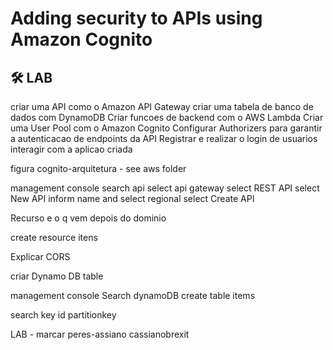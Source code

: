 # Adding security to APIs using Amazon Cognito


## 🛠 LAB

criar uma API como o Amazon API Gateway
criar uma tabela de banco de dados com DynamoDB
Criar funcoes de backend com o AWS Lambda
Criar uma User Pool com o Amazon Cognito
Configurar Authorizers para garantir a autenticacao de endpoints da API
Registrar e realizar o login de usuarios
interagir com a aplicao criada


figura cognito-arquitetura - see aws folder



management console
search api 
select api gateway
select REST API
select New API
inform name and select regional
select Create API

Recurso e o q vem depois do dominio

create resource itens



Explicar CORS


criar Dynamo DB table

management console
Search dynamoDB
create table items

search key id
partitionkey


LAB - marcar peres-assiano
cassianobrexit